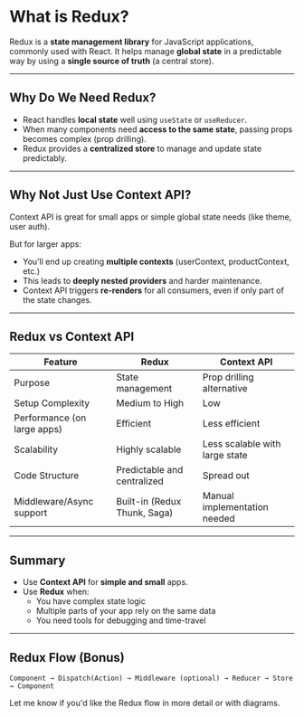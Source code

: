 
# What is Redux?

Redux is a **state management library** for JavaScript applications, commonly used with React. It helps manage **global state** in a predictable way by using a **single source of truth** (a central store).

---

## Why Do We Need Redux?

- React handles **local state** well using `useState` or `useReducer`.
- When many components need **access to the same state**, passing props becomes complex (prop drilling).
- Redux provides a **centralized store** to manage and update state predictably.

---

## Why Not Just Use Context API?

Context API is great for small apps or simple global state needs (like theme, user auth).

But for larger apps:
- You’ll end up creating **multiple contexts** (userContext, productContext, etc.)
- This leads to **deeply nested providers** and harder maintenance.
- Context API triggers **re-renders** for all consumers, even if only part of the state changes.

---

## Redux vs Context API

| Feature                      | Redux                               | Context API                        |
|-----------------------------|--------------------------------------|------------------------------------|
| Purpose                     | State management                     | Prop drilling alternative           |
| Setup Complexity            | Medium to High                       | Low                                 |
| Performance (on large apps) | Efficient                            | Less efficient                      |
| Scalability                 | Highly scalable                      | Less scalable with large state      |
| Code Structure              | Predictable and centralized          | Spread out                          |
| Middleware/Async support    | Built-in (Redux Thunk, Saga)         | Manual implementation needed        |

---

## Summary

- Use **Context API** for **simple and small** apps.
- Use **Redux** when:
  - You have complex state logic
  - Multiple parts of your app rely on the same data
  - You need tools for debugging and time-travel

---

## Redux Flow (Bonus)

```
Component → Dispatch(Action) → Middleware (optional) → Reducer → Store → Component
```

Let me know if you'd like the Redux flow in more detail or with diagrams.
